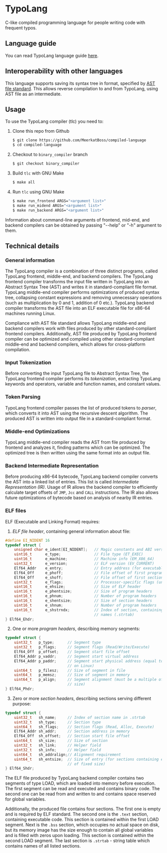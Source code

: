 # TypoLang
C-like compiled programming language for people writing code with frequent typos.

## Language guide

You can read TypoLang language guide [here](GUIDE.md).

## Interoperability with other languages
This language supports saving its syntax tree in format, specified by
[AST file standard](
https://github.com/MeerkatBoss/ast-standard/blob/master/README.md). This allows
reverse compilation to and from TypoLang, using AST file as an intermediate.

## Usage

To use the TypoLang compiler (tlc) you need to:

1. Clone this repo from Github
    ```bash
    $ git clone https://github.com/MeerkatBoss/compiled-language
    $ cd compiled-language
    ```
2. Checkout to `binary_compiler` branch
    ```bash
    $ git checkout binary_compiler
    ```
3. Build `tlc` with GNU Make
    ```bash
    $ make all
    ```
4. Run `tlc` using GNU Make
    ```bash
    $ make run_frontend ARGS="<argument list>"
    $ make run_midend ARGS="<argument list>"
    $ make run_backend ARGS="<argument list>"
    ```

Information about command-line arguments of frontend, mid-end, and backend
compilers can be obtained by passing "--help" or  "-h" argument to them.

## Technical details

### General information

The TypoLang compiler is a combination of three distinct programs, called 
TypoLang frontend, middle-end, and backend compilers. The TypoLang frontend
compiler transforms the input file written in TypoLang into an Abstract Syntax
Tree (AST) and writes it in standard-compliant file format. TypoLang middle-end
compiler performs optimizations of produced syntax tree, collapsing constant
expressions and removing unnecessary operations (such as multiplication by 0 and
1, addition of 0 etc.). TypoLang backend compiler transforms the AST file into
an ELF executable file for x86-64 machines running Linux.

Compliance with AST file standard allows TypoLang middle-end and backend
compilers work with files produced by other standard-compliant frontend
compilers. Additionally, AST file produced by TypoLang frontend compiler can be
optimized and compiled using other standard-compliant middle-end and backend
compilers, which allows for cross-platform compilation.

### Input Tokenization

Before converting the input TypoLang file to Abstract Syntax Tree, the TypoLang
frontend compiler performs its *tokenization*, extracting TypoLang keywords and
operators, variable and function names, and constant values.

### Token Parsing

TypoLang frontend compiler passes the list of produced tokens to *parser*, which
converts it into AST using the recursive descent algorithm. The produced AST
is written into output file in a standard-compliant format.

### Middle-end Optimizations

TypoLang middle-end compiler reads the AST from file produced by frontend and
analyzes it, finding patterns which can be optimized. The optimized tree is then
written using the same format into an output file.

### Backend Intermediate Representation

Before producing x86-64 bytecode, TypoLang backend compiler converts the AST
into a linked list of entries. This list is called *Intermediate Representation
(IR)*. Usage of IR allows the backend compiler to efficiently calculate target
offsets of `JMP`, `Jcc` and `CALL` instructions. The IR also allows future
optimizations of bytecode based on analysis of nearby IR entries.

### ELF files

ELF (Executable and Linking Format) requires:

1. *ELF file header*, containing general information about file:
```c
#define EI_NIDENT 16
typedef struct {
    unsigned char e_ident[EI_NIDENT];   // Magic constants and ABI version
    uint16_t      e_type;               // File type (ET_EXEC)
    uint16_t      e_machine;            // Machine info (EM_X86_64)
    uint32_t      e_version;            // ELF version (EV_CURRENT)
    Elf64_Addr    e_entry;              // Entry address (for executable files)
    Elf64_Off     e_phoff;              // File offset of first program header
    Elf64_Off     e_shoff;              // File offset of first section header
    uint32_t      e_flags;              // Processor-specific flags (undefined)
    uint16_t      e_ehsize;             // Size of ELF header
    uint16_t      e_phentsize;          // Size of program headers
    uint16_t      e_phnum;              // Number of program headers
    uint16_t      e_shentsize;          // Size of section headers
    uint16_t      e_shnum;              // Number of program headers
    uint16_t      e_shstrndx;           // Index of section, containing section
                                        // names (.strtab)
} Elf64_Ehdr;
```

2. One or more *program headers*, describing memory segments:
```c
typedef struct {
    uint32_t   p_type;      // Segment type
    uint32_t   p_flags;     // Segment flags (Read/Write/Execute)
    Elf64_Off  p_offset;    // Segment start file offset
    Elf64_Addr p_vaddr;     // Segment start virtual address
    Elf64_Addr p_paddr;     // Segment start physical address (equal to virtual
                            // on Linux)
    uint64_t   p_filesz;    // Size of segment in file
    uint64_t   p_memsz;     // Size of segment in memory
    uint64_t   p_align;     // Segment alignment (must be a multiple of page
                            // size)
} Elf64_Phdr;
```

3. Zero or more *section headers*, describing sections serving different
    purpose:
```c
typedef struct {
    uint32_t   sh_name;     // Index of section name in .strtab
    uint32_t   sh_type;     // Section type
    uint64_t   sh_flags;    // Section flags (Read, Alloc, Execute)
    Elf64_Addr sh_addr;     // Section address in memory
    Elf64_Off  sh_offset;   // Section start file offset
    uint64_t   sh_size;     // Size of section
    uint32_t   sh_link;     // Helper field
    uint32_t   sh_info;     // Helper field
    uint64_t   sh_addralign;// Alignment requirement
    uint64_t   sh_entsize;  // Size of entry (for sections containing entries
                            // of fixed size)
} Elf64_Shdr;
```

The ELF file produced by TypoLang backend compiler contains two segments of type
LOAD, which are loaded into memory before execution. The first segment can be
read and executed and contains binary code. The second one can be read from and
written to and contains space reserved for global variables.

Additionally, the produced file contains four sections. The first one is empty
and is required by ELF standard. The second one is the `.text` section,
containing executable code. This section is contained within the first LOAD
segment. Next is the `.bss` section, which occupies no actual space on disk, but
its memory image has the size enough to contain all global variables and is
filled with zeros upon loading. This section is contained within the second LOAD
segment. The last section is `.strtab` - string table which contains names of
all listed sections.
